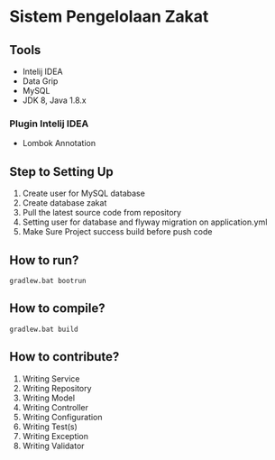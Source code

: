 # Sistem Pengelolaan Zakat

## Tools
- Intelij IDEA
- Data Grip
- MySQL
- JDK 8, Java 1.8.x

### Plugin Intelij IDEA
- Lombok Annotation

## Step to Setting Up
1. Create user for MySQL database
2. Create database zakat
3. Pull the latest source code from repository
4. Setting user for database and flyway migration on application.yml
5. Make Sure Project success build before push code

## How to run?
```
gradlew.bat bootrun
```

## How to compile?
```
gradlew.bat build
```

## How to contribute?
1. Writing Service
2. Writing Repository
3. Writing Model
4. Writing Controller
5. Writing Configuration
6. Writing Test(s)
7. Writing Exception
8. Writing Validator
